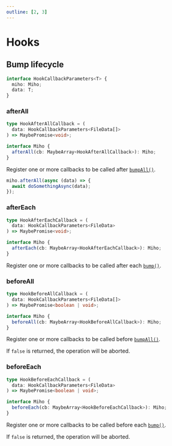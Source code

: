 ```yaml
---
outline: [2, 3]
---
```


# Hooks

## Bump lifecycle

```ts
interface HookCallbackParameters<T> {
  miho: Miho;
  data: T;
}
```

### afterAll

```ts
type HookAfterAllCallback = (
  data: HookCallbackParameters<FileData[]>
) => MaybePromise<void>;

interface Miho {
  afterAll(cb: MaybeArray<HookAfterAllCallback>): Miho;
}
```

Register one or more callbacks to be called after [`bumpAll()`](#bumpall).

```ts
miho.afterAll(async (data) => {
  await doSomethingAsync(data);
});
```

### afterEach

```ts
type HookAfterEachCallback = (
  data: HookCallbackParameters<FileData>
) => MaybePromise<void>;

interface Miho {
  afterEach(cb: MaybeArray<HookAfterEachCallback>): Miho;
}
```

Register one or more callbacks to be called after each [`bump()`](#bump).

### beforeAll

```ts
type HookBeforeAllCallback = (
  data: HookCallbackParameters<FileData[]>
) => MaybePromise<boolean | void>;

interface Miho {
  beforeAll(cb: MaybeArray<HookBeforeAllCallback>): Miho;
}
```

Register one or more callbacks to be called before [`bumpAll()`](#bumpall).

If `false` is returned, the operation will be aborted.

### beforeEach

```ts
type HookBeforeEachCallback = (
  data: HookCallbackParameters<FileData>
) => MaybePromise<boolean | void>;

interface Miho {
  beforeEach(cb: MaybeArray<HookBeforeEachCallback>): Miho;
}
```

Register one or more callbacks to be called before each [`bump()`](#bump).

If `false` is returned, the operation will be aborted.
